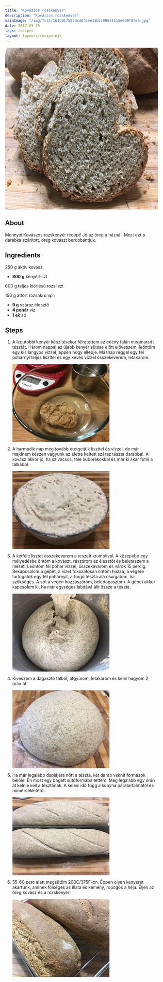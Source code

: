 ```yaml
---
title: "Kovászos rozskenyér"
description: "Kovászos rozskenyér"
mainImage: "/img/full/161b017525dcd8fb9e11bb7098e1115e6d9f8fea.jpg"
date: 2017-03-15
tags: recipes
layout: layouts/recipe.njk
---
```

                        
<p align="center"><a href="https://cookpad.com/hu/receptek/2231087-kovaszos-rozskenyer" rel="Recipe source page"><img width="751" height="532" src="/img/full/161b017525dcd8fb9e11bb7098e1115e6d9f8fea.jpg"/></a></p>

## About
Mennyei Kovászos rozskenyér recept! Jó az öreg a háznál. Most ezt a darabka szárított, öreg kovászt berobbantjuk.

>  

## Ingredients

250 g aktiv kovász
* **800 g** kenyérliszt

600 g teljes kiörlésű rozsliszt

150 g áttört rózsakrumpli
* **9 g** száraz élesztő
* **4 pohár** viz
* **1 ek** só

## Steps

1. A legutóbbi kenyér készítésekor félretettem az edény falán megmaradt tésztát. Három nappal az újabb kenyér sütése előtt előveszem, leöntöm egy kis langyos vízzel, éppen hogy ellepje. Másnap reggel egy fél pohárnyi teljes liszttel és egy kevés vízzel összekeverem, letakarom.
 
    <p><img width="320" height="256" align="left" src="/img/full/bca573575e2e6355a54f621f525143b89e5b36be.jpg"/></p><div style="clear: both"/>

2. A harmadik nap még tovább etetgetjük liszttel és vízzel, de már majdnem készen vagyunk az életre keltett száraz tészta darabbal. A kovász akkor jó, ha szivacsos, tele buborékokkal és már ki akar futni a tálkából.
 
    <p><img width="320" height="256" align="left" src="/img/full/8806c43bbb389a8af64df820455e930abd10bb09.jpg"/></p><div style="clear: both"/>

3. A kétféle lisztet összekeverem a reszelt krumplival. A közepébe egy mélyedésbe öntöm a kovászt, rászórom az élesztőt és beleteszem a mézet. Leöntöm fél pohár vízzel, összekavarom és várok 15 percig. Bekapcsolom a gépet, a vizet fokozatosan öntöm hozzá, a végére tartogatok egy fél pohárnyit, a forgó tészta alá csurgatom, ha szükséges. A sót a végén hozzászórom, beledagasztom. A gépet akkor kapcsolom ki, ha már egységes labdává állt össze a tészta.
 
    <p><img width="320" height="256" align="left" src="/img/full/26805fc0bcd95b428647926e1ebbd0048956b7cc.jpg"/></p><div style="clear: both"/>

4. Kiveszem a dagasztó tálból, átgyúrom, letakarom és kelni hagyom 2 órán át.
 
    <p><img width="320" height="256" align="left" src="/img/full/cca2e3ddbfc04074e59323ca4214ab9c17250ccc.jpg"/></p><div style="clear: both"/>

5. Ha már legalább duplájára nőtt a tészta, két darab veknit formázok belőle. Én most egy bagett sütőformába tettem. Még legalább egy órán át kelnie kell a tésztának. A kelési idő függ a konyha páratartalmától és hőmérsékletétől.
 
    <p><img width="320" height="256" align="left" src="/img/full/4a424d8e94a324b23afbd451af356a23627c2de2.jpg"/></p><div style="clear: both"/>

6. 55-60 perc alatt megsütöm 200C/375F-on. Éppen olyan kenyeret akartunk, aminek fölséges az illata és kemény, ropogós a héja. Éljen az öreg kovász és a rozskenyér!
 
    <p><img width="320" height="256" align="left" src="/img/full/a0eea864e4fa1377514f10010898a1998c911b9e.jpg"/></p><div style="clear: both"/>


